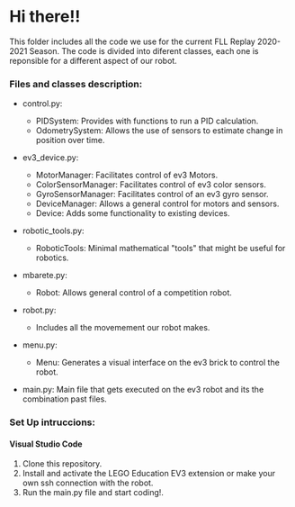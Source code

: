 # Hi there!!


This folder includes all the code we use for the current FLL Replay 2020-2021 Season.
The code is divided into diferent classes, each one is reponsible for a different aspect of our robot.

### Files and classes description:
- control.py:
  - PIDSystem: Provides with functions to run a PID calculation.
  - OdometrySystem: Allows the use of sensors to estimate change in position over time. 
  
- ev3_device.py:
  - MotorManager: Facilitates control of ev3 Motors.
  - ColorSensorManager: Facilitates control of ev3 color sensors.
  - GyroSensorManager: Facilitates control of an ev3 gyro sensor.
  - DeviceManager: Allows a general control for motors and sensors.
  - Device: Adds some functionality to existing devices.
 
- robotic_tools.py:
  - RoboticTools: Minimal mathematical "tools" that might be useful for robotics.
 
- mbarete.py:
  - Robot: Allows general control of a competition robot.

- robot.py:
  - Includes all the movemement our robot makes.

- menu.py:
  - Menu: Generates a visual interface on the ev3 brick to control the robot.
  
- main.py: Main file that gets executed on the ev3 robot and its the combination past files.


### Set Up intruccions:
#### Visual Studio Code
1. Clone this repository.
2. Install and activate the LEGO Education EV3 extension or make your own ssh connection with the robot.
3. Run the main.py file and start coding!.




